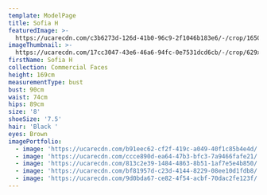```yaml
---
template: ModelPage
title: Sofia H
featuredImage: >-
  https://ucarecdn.com/c3b6273d-126d-41b0-96c9-2f1046b183e6/-/crop/1650x788/0,64/-/preview/
imageThumbnail: >-
  https://ucarecdn.com/17cc3047-43e6-46a6-94fc-0e7531dcd6cb/-/crop/629x980/63,0/-/preview/
firstName: Sofia H
collection: Commercial Faces
height: 169cm
measurementType: bust
bust: 90cm
waist: 74cm
hips: 89cm
size: '8'
shoeSize: '7.5'
hair: 'Black '
eyes: Brown
imagePortfolio:
  - image: 'https://ucarecdn.com/b91eec62-cf2f-419c-a049-40f1c85b4e4d/'
  - image: 'https://ucarecdn.com/ccce890d-ea64-47b3-bfc3-7a9466fafe21/'
  - image: 'https://ucarecdn.com/813c2e39-1484-4863-8b51-1af7e5e4b850/'
  - image: 'https://ucarecdn.com/bf81957d-c23d-4144-8229-08ee10d1fdb8/'
  - image: 'https://ucarecdn.com/9d0bda67-ce82-4f54-acbf-70dac2fe123f/'
---
```


